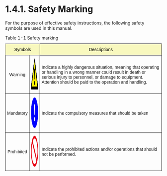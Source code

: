 ﻿# 1.4.1. Safety Marking 

For the purpose of effective safety instructions, the following safety symbols are used in this manual. 



<style type="text/css">
.tg  {border-collapse:collapse;border-spacing:0;margin-left:auto;margin-right:auto;}
.tg caption{caption-side: top;text-align: left;}
.tg td{border-color:black;border-style:solid;border-width:1px;font-family:Arial, sans-serif;font-size:14px;
  overflow:hidden;padding:10px 5px;word-break:normal;}
.tg th{border-color:black;border-style:solid;border-width:1px;font-family:Arial, sans-serif;font-size:14px;
  font-weight:normal;overflow:hidden;padding:10px 5px;word-break:normal;}
.tg .tg-osmi{background-color:#f8f8be;color:#000000;border-color:inherit;text-align:center;vertical-align:middle}
.tg .tg-bav5{background-color:#f8f8be;color:#000000;text-align:center;vertical-align:middle}
.tg .tg-nrix{text-align:center;vertical-align:middle}
.tg .tg-0lax{text-align:left;vertical-align:middle}
</style>
<table class="tg">
<caption>Table 1-1 Safety marking</caption>
<thead>
  <tr>
    <th class="tg-osmi" colspan="2">Symbols</th>
    <th class="tg-bav5">Descriptions</th>
  </tr>
</thead>
<tbody>
  <tr>
    <td class="tg-nrix">Warning</td>
    <td class="tg-nrix"><img src="../../_assets/주의표시.png" width = 100 height = 100></td>
    <td class="tg-0lax">Indicate a highly dangerous situation, meaning that operating or handling in a wrong manner could result in death or serious injury to personnel, or damage to equipment. Attention should be paid to the operation and handling.</td>
  </tr>
  <tr>
    <td class="tg-nrix">Mandatory</td>
    <td class="tg-nrix"><img src="../../_assets/강제표시.png" width = 100 height = 100>  </td></td>
    <td class="tg-0lax">Indicate the compulsory measures that should be taken</td>
  </tr>
  <tr>
    <td class="tg-nrix">Prohibited</td>
    <td class="tg-nrix"><img src="../../_assets/금지표시.png" width = 100 height = 100></td>
    <td class="tg-0lax">Indicate the prohibited actions and/or operations that should not be performed.</td>
  </tr>
</tbody>
</table>